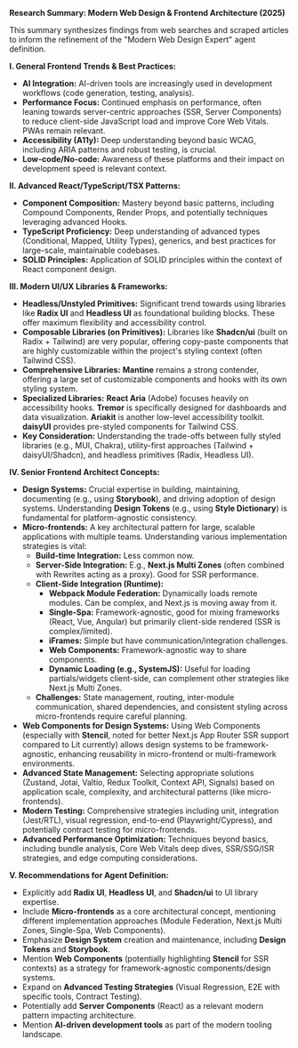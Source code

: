 **Research Summary: Modern Web Design & Frontend Architecture (2025)**

This summary synthesizes findings from web searches and scraped articles to inform the refinement of the "Modern Web Design Expert" agent definition.

**I. General Frontend Trends & Best Practices:**

*   **AI Integration:** AI-driven tools are increasingly used in development workflows (code generation, testing, analysis).
*   **Performance Focus:** Continued emphasis on performance, often leaning towards server-centric approaches (SSR, Server Components) to reduce client-side JavaScript load and improve Core Web Vitals. PWAs remain relevant.
*   **Accessibility (A11y):** Deep understanding beyond basic WCAG, including ARIA patterns and robust testing, is crucial.
*   **Low-code/No-code:** Awareness of these platforms and their impact on development speed is relevant context.

**II. Advanced React/TypeScript/TSX Patterns:**

*   **Component Composition:** Mastery beyond basic patterns, including Compound Components, Render Props, and potentially techniques leveraging advanced Hooks.
*   **TypeScript Proficiency:** Deep understanding of advanced types (Conditional, Mapped, Utility Types), generics, and best practices for large-scale, maintainable codebases.
*   **SOLID Principles:** Application of SOLID principles within the context of React component design.

**III. Modern UI/UX Libraries & Frameworks:**

*   **Headless/Unstyled Primitives:** Significant trend towards using libraries like **Radix UI** and **Headless UI** as foundational building blocks. These offer maximum flexibility and accessibility control.
*   **Composable Libraries (on Primitives):** Libraries like **Shadcn/ui** (built on Radix + Tailwind) are very popular, offering copy-paste components that are highly customizable within the project's styling context (often Tailwind CSS).
*   **Comprehensive Libraries:** **Mantine** remains a strong contender, offering a large set of customizable components and hooks with its own styling system.
*   **Specialized Libraries:** **React Aria** (Adobe) focuses heavily on accessibility hooks. **Tremor** is specifically designed for dashboards and data visualization. **Ariakit** is another low-level accessibility toolkit. **daisyUI** provides pre-styled components for Tailwind CSS.
*   **Key Consideration:** Understanding the trade-offs between fully styled libraries (e.g., MUI, Chakra), utility-first approaches (Tailwind + daisyUI/Shadcn), and headless primitives (Radix, Headless UI).

**IV. Senior Frontend Architect Concepts:**

*   **Design Systems:** Crucial expertise in building, maintaining, documenting (e.g., using **Storybook**), and driving adoption of design systems. Understanding **Design Tokens** (e.g., using **Style Dictionary**) is fundamental for platform-agnostic consistency.
*   **Micro-frontends:** A key architectural pattern for large, scalable applications with multiple teams. Understanding various implementation strategies is vital:
    *   **Build-time Integration:** Less common now.
    *   **Server-Side Integration:** E.g., **Next.js Multi Zones** (often combined with Rewrites acting as a proxy). Good for SSR performance.
    *   **Client-Side Integration (Runtime):**
        *   **Webpack Module Federation:** Dynamically loads remote modules. Can be complex, and Next.js is moving away from it.
        *   **Single-Spa:** Framework-agnostic, good for mixing frameworks (React, Vue, Angular) but primarily client-side rendered (SSR is complex/limited).
        *   **iFrames:** Simple but have communication/integration challenges.
        *   **Web Components:** Framework-agnostic way to share components.
        *   **Dynamic Loading (e.g., SystemJS):** Useful for loading partials/widgets client-side, can complement other strategies like Next.js Multi Zones.
    *   **Challenges:** State management, routing, inter-module communication, shared dependencies, and consistent styling across micro-frontends require careful planning.
*   **Web Components for Design Systems:** Using Web Components (especially with **Stencil**, noted for better Next.js App Router SSR support compared to Lit currently) allows design systems to be framework-agnostic, enhancing reusability in micro-frontend or multi-framework environments.
*   **Advanced State Management:** Selecting appropriate solutions (Zustand, Jotai, Valtio, Redux Toolkit, Context API, Signals) based on application scale, complexity, and architectural patterns (like micro-frontends).
*   **Modern Testing:** Comprehensive strategies including unit, integration (Jest/RTL), visual regression, end-to-end (Playwright/Cypress), and potentially contract testing for micro-frontends.
*   **Advanced Performance Optimization:** Techniques beyond basics, including bundle analysis, Core Web Vitals deep dives, SSR/SSG/ISR strategies, and edge computing considerations.

**V. Recommendations for Agent Definition:**

*   Explicitly add **Radix UI**, **Headless UI**, and **Shadcn/ui** to UI library expertise.
*   Include **Micro-frontends** as a core architectural concept, mentioning different implementation approaches (Module Federation, Next.js Multi Zones, Single-Spa, Web Components).
*   Emphasize **Design System** creation and maintenance, including **Design Tokens** and **Storybook**.
*   Mention **Web Components** (potentially highlighting **Stencil** for SSR contexts) as a strategy for framework-agnostic components/design systems.
*   Expand on **Advanced Testing Strategies** (Visual Regression, E2E with specific tools, Contract Testing).
*   Potentially add **Server Components** (React) as a relevant modern pattern impacting architecture.
*   Mention **AI-driven development tools** as part of the modern tooling landscape.